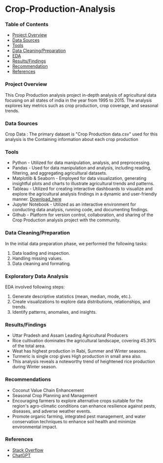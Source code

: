 # Crop-Production-Analysis

### Table of Contents
- [Project Overview](#project-overview)
- [Data Sources](#data-sources)
- [Tools](#tools)
- [Data Cleaning/Preparation](#data-cleaningpreparation)
- [EDA](#exploratory-data-analysis)
- [Results/Findings](#resultsfindings)
- [Recommendation](#recommendations)
- [References](#references)

### Project Overview
This Crop Production analysis project in-depth analysis of agricultural data focusing on all states of india in the year from 1995 to 2015. The analysis explores key metrics such as crop production, crop coverage, and seasonal trends.

### Data Sources
Crop Data : The primary dataset is "Crop Production data.csv" used for this analysis is the  Containing information about each crop production

### Tools
- Python - Utilized for data manipulation, analysis, and preprocessing.
- Pandas - Used for data manipulation and analysis, including reading, filtering, and aggregating agricultural datasets.
- Matplotlib & Seaborn - Employed for data visualization, generating insightful plots and charts to illustrate agricultural trends and patterns.
- Tableau - Utilized for creating interactive dashboards to visualize and explore the agricultural analysis findings in a dynamic and user-friendly manner. [Download_here](https://www.tableau.com/products/public)
- Jupyter Notebook - Utilized as an interactive environment for conducting data analysis, running code, and documenting findings.
- Github - Platform for version control, collaboration, and sharing of the Crop Production analysis project with the community.

### Data Cleaning/Preparation
In the initial data preparation phase, we performed the following tasks:
1. Data loading and inspection.
2. Handling missing values.
3. Data cleaning and formating.

### Exploratory Data Analysis
EDA involved following steps:
1. Generate descriptive statistics (mean, median, mode, etc.).
2. Create visualizations to explore data distributions, relationships, and trends.
3. Identify patterns, anomalies, and insights.

### Results/Findings
- Uttar Pradesh and Assam Leading Agricultural Producers
- Rice cultivation dominates the agricultural landscape, covering 45.39% of the total area.
- Weat has highest production in Rabi, Summer and Winter seasons.
- Turmeric is single crop gives High production in small area also.
- This analysis reveals a noteworthy trend of heightened rice production during Winter season.

### Recommendations
- Coconut Value Chain Enhancement
- Seasonal Crop Planning and Management
- Encouraging farmers to explore alternative crops suitable for the region's agro-climatic conditions can enhance resilience against pests, diseases, and adverse weather events.
- Promote organic farming, integrated pest management, and water conservation techniques to enhance soil health and minimize environmental impact.

### References
- [Stack Overflow](https://stackoverflow.com/)
- [ChatGPT](https://chat.openai.com/)

